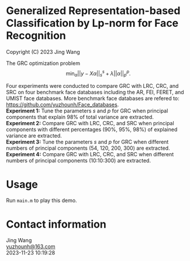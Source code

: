# Generalized Representation-based Classification by Lp-norm for Face Recognition
Copyright (C) 2023 Jing Wang

The GRC optimization problem
$$\mathop{\min}_{\alpha}||y-X\alpha||_s^s+\lambda||\alpha||_p^p.$$

Four experiments were conducted to compare GRC with LRC, CRC, and SRC on four benchmark face databases including the AR, FEI, FERET, and UMIST face databases. More benchmark face databases are refered to: https://github.com/yuzhounh/Face_databases.  
**Experiment 1:** Tune the parameters $s$ and $p$ for GRC when principal components that explain 98% of total variance are extracted.  
**Experiment 2:** Compare GRC with LRC, CRC, and SRC when principal components with different percentages (90%, 95%, 98%) of explained variance are extracted.   
**Experiment 3:** Tune the parameters $s$ and $p$ for GRC when different numbers of principal components (54, 120, 200, 300) are extracted.  
**Experiment 4:** Compare GRC with LRC, CRC, and SRC when different numbers of principal components (10:10:300) are extracted.  

# Usage
Run `main.m` to play this demo. 

# Contact information
Jing Wang  
yuzhounh@163.com   
2023-11-23 10:19:28  
